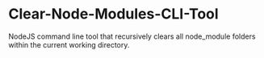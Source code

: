 # Clear-Node-Modules-CLI-Tool
NodeJS command line tool that recursively clears all node_module folders within the current working directory.
